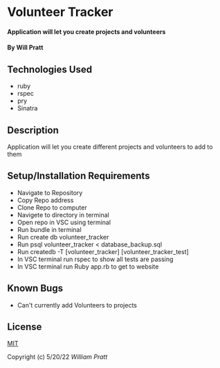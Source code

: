#  Volunteer Tracker

#### Application will let you create projects and volunteers

#### By Will Pratt

## Technologies Used

* ruby
* rspec
* pry
* Sinatra

## Description

Application will let you create different projects and volunteers to add to them

## Setup/Installation Requirements

* Navigate to Repository 
* Copy Repo address
* Clone Repo to computer
* Navigete to directory in terminal
* Open repo in VSC using terminal 
* Run bundle in terminal
* Run create db volunteer_tracker
* Run psql volunteer_tracker < database_backup.sql
* Run createdb -T [volunteer_tracker] [volunteer_tracker_test]
* In VSC terminal run rspec to show all tests are passing
* In VSC terminal run Ruby app.rb to get to website

## Known Bugs

* Can't currently add Volunteers to projects

## License

[MIT](https://opensource.org/licenses/MIT)

Copyright (c) 5/20/22 _William Pratt_